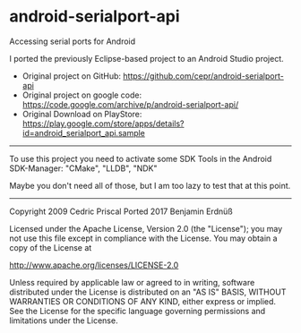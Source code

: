 # android-serialport-api
Accessing serial ports for Android

I ported the previously Eclipse-based project to an Android Studio project.

* Original project on GitHub: https://github.com/cepr/android-serialport-api
* Original project on google code: https://code.google.com/archive/p/android-serialport-api/
* Original Download on PlayStore: https://play.google.com/store/apps/details?id=android_serialport_api.sample
---

To use this project you need to activate some SDK Tools in the Android SDK-Manager: "CMake", "LLDB", "NDK"

Maybe you don't need all of those, but I am too lazy to test that at this point.

---
Copyright 2009 Cedric Priscal
Ported 2017 Benjamin Erdnüß

Licensed under the Apache License, Version 2.0 (the "License");
you may not use this file except in compliance with the License.
You may obtain a copy of the License at

http://www.apache.org/licenses/LICENSE-2.0

Unless required by applicable law or agreed to in writing, software
distributed under the License is distributed on an "AS IS" BASIS,
WITHOUT WARRANTIES OR CONDITIONS OF ANY KIND, either express or implied.
See the License for the specific language governing permissions and
limitations under the License. 
